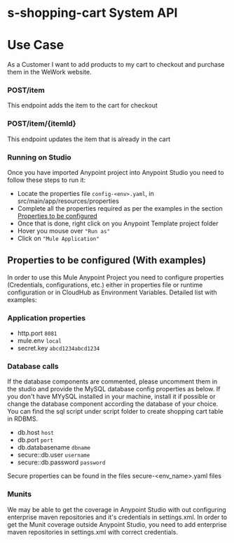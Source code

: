 # s-shopping-cart System API

# Use Case <a name="usecase"/>

As a Customer I want to add products to my cart to checkout and purchase them in the WeWork website.

### POST/item
This endpoint adds the item to the cart for checkout 

### POST/item/{itemId}
This endpoint updates the item that is already in the cart

### Running on Studio <a name="runonstudio"/>
Once you have imported Anypoint project into Anypoint Studio you need to follow these steps to run it:

+ Locate the properties file `config-<env>.yaml`, in src/main/app/resources/properties
+ Complete all the properties required as per the examples in the section [Properties to be configured](#propertiestobeconfigured)
+ Once that is done, right click on you Anypoint Template project folder 
+ Hover you mouse over `"Run as"`
+ Click on  `"Mule Application"`

## Properties to be configured (With examples) <a name="propertiestobeconfigured"/>
In order to use this Mule Anypoint Project you need to configure properties (Credentials, configurations, etc.) either in properties file or runtime configuration or in CloudHub as Environment Variables.
Detailed list with examples:
### Application properties
+ http.port `8081`
+ mule.env `local`
+ secret.key `abcd1234abcd1234`

### Database calls
If the database components are commented, please uncomment them in the studio and provide the MySQL database config properties as below. If you don't have MYySQL installed in your machine, install it if possible or change the database component according the database of your choice. You can find the sql script under script folder to create shopping cart table in RDBMS.
+ db.host `host`
+ db.port `port`
+ db.databasename `dbname`
+ secure::db.user `username`
+ secure::db.password `password`

Secure properties can be found in the files secure-<env_name>.yaml files

### Munits
We may be able to get the coverage in Anypoint Studio with out configuring enterprise maven repositories and it's credentials in settings.xml. In order to get the Munit coverage outside Anypoint Studio, you need to add enterprise maven repositories in settings.xml with correct credentials.
